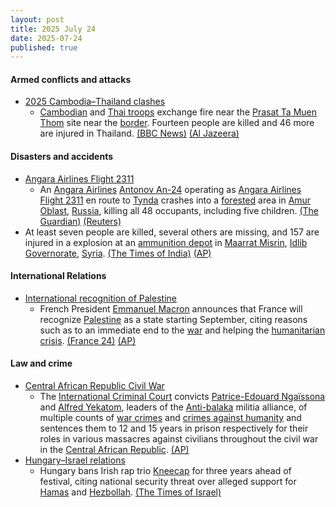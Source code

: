 ```yaml
---
layout: post
title: 2025 July 24
date: 2025-07-24
published: true
---
```



#### Armed conflicts and attacks

* [2025 Cambodia–Thailand clashes](https://en.wikipedia.org/wiki/2025_Cambodia%E2%80%93Thailand_clashes "2025 Cambodia–Thailand clashes")
  * [Cambodian](https://en.wikipedia.org/wiki/Royal_Cambodian_Armed_Forces "Royal Cambodian Armed Forces") and [Thai troops](https://en.wikipedia.org/wiki/Royal_Thai_Armed_Forces "Royal Thai Armed Forces") exchange fire near the [Prasat Ta Muen Thom](https://en.wikipedia.org/wiki/Prasat_Ta_Muen_Thom "Prasat Ta Muen Thom") site near the [border](https://en.wikipedia.org/wiki/Cambodia%E2%80%93Thailand_border "Cambodia–Thailand border"). Fourteen people are killed and 46 more are injured in Thailand. [(BBC News)](https://www.bbc.com/news/articles/c80p8z0y0eko) [(Al Jazeera)](https://www.aljazeera.com/news/liveblog/2025/7/24/live-at-least-2-killed-as-thai-cambodian-troops-clash-at-disputed-border)

#### Disasters and accidents

* [Angara Airlines Flight 2311](https://en.wikipedia.org/wiki/Angara_Airlines_Flight_2311 "Angara Airlines Flight 2311")
  * An [Angara Airlines](https://en.wikipedia.org/wiki/Angara_Airlines "Angara Airlines") [Antonov An-24](https://en.wikipedia.org/wiki/Antonov_An-24 "Antonov An-24") operating as [Angara Airlines Flight 2311](https://en.wikipedia.org/wiki/Angara_Airlines_Flight_2311 "Angara Airlines Flight 2311") en route to [Tynda](https://en.wikipedia.org/wiki/Tynda "Tynda") crashes into a [forested](https://en.wikipedia.org/wiki/Forest "Forest") area in [Amur Oblast](https://en.wikipedia.org/wiki/Amur_Oblast "Amur Oblast"), [Russia](https://en.wikipedia.org/wiki/Russia "Russia"), killing all 48 occupants, including five children. [(The Guardian)](https://www.theguardian.com/world/2025/jul/24/passenger-plane-missing-russia-far-east-an-24-angara) [(Reuters)](https://www.reuters.com/business/aerospace-defense/russian-plane-with-50-aboard-missing-amur-region-interfax-says-2025-07-24/)
* At least seven people are killed, several others are missing, and 157 are injured in a explosion at an [ammunition depot](https://en.wikipedia.org/wiki/Ammunition_depot "Ammunition depot") in [Maarrat Misrin](https://en.wikipedia.org/wiki/Maarrat_Misrin "Maarrat Misrin"), [Idlib Governorate](https://en.wikipedia.org/wiki/Idlib_Governorate "Idlib Governorate"), [Syria](https://en.wikipedia.org/wiki/Syria "Syria"). [(The Times of India)](https://timesofindia.indiatimes.com/world/middle-east/syria-explosion-7-killed-157-hurt-at-idlib-arms-site-cause-unknown/articleshow/122889685.cms) [(AP)](https://apnews.com/article/syria-explosion-idlib-8764377a700af6bdda81a1106067fec6)

#### International Relations

* [International recognition of Palestine](https://en.wikipedia.org/wiki/International_recognition_of_Palestine "International recognition of Palestine")
  * French President [Emmanuel Macron](https://en.wikipedia.org/wiki/Emmanuel_Macron "Emmanuel Macron") announces that France will recognize [Palestine](https://en.wikipedia.org/wiki/Palestine "Palestine") as a state starting September, citing reasons such as to an immediate end to the [war](https://en.wikipedia.org/wiki/Gaza_war "Gaza war") and helping the [humanitarian crisis](https://en.wikipedia.org/wiki/Gaza_humanitarian_crisis_%282023%E2%80%93present%29 "Gaza humanitarian crisis (2023–present)"). [(France 24)](https://www.france24.com/en/live-news/20250724-french-president-macron-says-france-will-recognize-palestine-as-a-state-in-september) [(AP)](https://apnews.com/article/france-recognize-palestine-state-macron-800ed63143f0653a7f215ad96f7038d3)

#### Law and crime

* [Central African Republic Civil War](https://en.wikipedia.org/wiki/Central_African_Republic_Civil_War "Central African Republic Civil War")
  * The [International Criminal Court](https://en.wikipedia.org/wiki/International_Criminal_Court "International Criminal Court") convicts [Patrice-Edouard Ngaïssona](https://en.wikipedia.org/wiki/Patrice-Edouard_Nga%C3%AFssona "Patrice-Edouard Ngaïssona") and [Alfred Yekatom](https://en.wikipedia.org/wiki/Alfred_Yekatom "Alfred Yekatom"), leaders of the [Anti-balaka](https://en.wikipedia.org/wiki/Anti-balaka "Anti-balaka") militia alliance, of multiple counts of [war crimes](https://en.wikipedia.org/wiki/War_crimes "War crimes") and [crimes against humanity](https://en.wikipedia.org/wiki/Crimes_against_humanity "Crimes against humanity") and sentences them to 12 and 15 years in prison respectively for their roles in various massacres against civilians throughout the civil war in the [Central African Republic](https://en.wikipedia.org/wiki/Central_African_Republic "Central African Republic"). [(AP)](https://apnews.com/article/international-court-war-crimes-central-african-republic-e0c65fc4ef65d107f54e296ac7214de4)
* [Hungary–Israel relations](https://en.wikipedia.org/wiki/Hungary%E2%80%93Israel_relations "Hungary–Israel relations")
  * Hungary bans Irish rap trio [Kneecap](https://en.wikipedia.org/wiki/Kneecap_%28band%29 "Kneecap (band)") for three years ahead of festival, citing national security threat over alleged support for [Hamas](https://en.wikipedia.org/wiki/Hamas "Hamas") and [Hezbollah](https://en.wikipedia.org/wiki/Hezbollah "Hezbollah"). [(The Times of Israel)](https://www.timesofisrael.com/hungary-bans-anti-israel-rap-group-kneecap-from-entering-country-for-festival-gig/)
